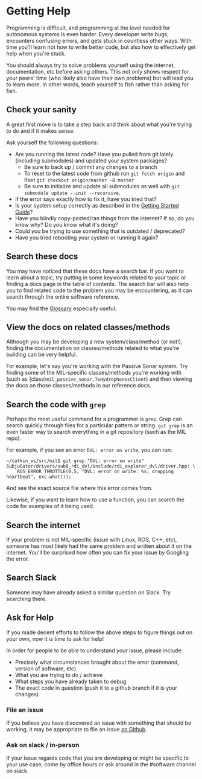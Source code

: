 # Getting Help
Programming is difficult, and programming at the level needed for autonomous systems
is even harder. Every developer write bugs, encounters confusing errors, and gets stuck
in countless other ways. With time you'll learn not how to write better code,
but also how to effectively get help when you're stuck.

You should always try to solve problems yourself using the internet, documentation,
etc before asking others. This not only shows respect for your peers' time (who likely
also have their own problems) but will lead you to learn more. In other words,
teach yourself to fish rather than asking for fish.

## Check your sanity
A great first move is to take a step back and think about what you're trying
to do and if it makes sense.

Ask yourself the following questions:

* Are you running the latest code? Have you pulled from git lately (including
submodules) and updated your system packages?
  * Be sure to back up / commit any changes to a branch
  * To reset to the latest code from github run `git fetch origin` and then
  `git checkout origin/master -B master`
  * Be sure to initialize and update all submodules as well with `git submodule update --init --recursive`.
* If the error says exactly how to fix it, have you tried that?
* Is your system setup correctly as described in the [Getting Started Guide](/software/getting_started)?
* Have you blindly copy-pasted/ran things from the internet? If so, do you know
why? Do you know what it's doing?
* Could you be trying to use something that is outdated / deprecated?
* Have you tried rebooting your system or running it again?

## Search these docs
You may have noticed that these docs have a search bar. If you want
to learn about a topic, try putting in some keywords related to your topic
or finding a docs page in the table of contents. The search bar will also help
you to find related code to the problem you may be encountering, as it can search
through the entire software reference.

You may find the [Glossary](/glossary) especially useful.

## View the docs on related classes/methods
Although you may be developing a new system/class/method (or not!), finding the
documentation on classes/methods related to what you're building can be very helpful.

For example, let's say you're working with the Passive Sonar system. Try finding some
of the MIL-specific classes/methods you're working with (such as {class}`mil_passive_sonar.TxHydrophonesClient`)
and then viewing the docs on those classes/methods in our reference docs.

## Search the code with `grep`
Perhaps the most useful command for a programmer is `grep`. Grep can search
quickly through files for a particular pattern or string. `git grep` is an
even faster way to search everything in a git repository (such as the MIL repo).

For example, if you see an error `DVL: error on write`, you can run:

    ~/catkin_ws/src/mil$ git grep "DVL: error on write"
    SubjuGator/drivers/sub8_rdi_dvl/include/rdi_explorer_dvl/driver.hpp: \
        ROS_ERROR_THROTTLE(0.5, "DVL: error on write: %s; dropping heartbeat", exc.what());

And see the exact source file where this error comes from.

Likewise, if you want to learn how to use a function, you can search the code
for examples of it being used.

## Search the internet
If your problem is not MIL-specific (issue with Linux, ROS, C++, etc),
someone has most likely had the same problem and written about it on the internet.
You'll be surprised how often you can fix your issue by Googling the error.

## Search Slack
Someone may have already asked a similar question on Slack. Try searching there.

## Ask for Help
If you made decent efforts to follow the above steps to figure things out on
your own, now it is time to ask for help!

In order for people to be able to understand your issue, please include:

* Precisely what circumstances brought about the error (command, version of software, etc)
* What you are trying to do / achieve
* What steps you have already taken to debug
* The exact code in question (push it to a github branch if it is your changes)

### File an issue
If you believe you have discovered an issue with something that should be working,
it may be appropriate to file an issue [on Github](https://github.com/uf-mil/mil/issues).

### Ask on slack / in-person
If your issue regards code that you are developing or might be specific
to your use case, come by office hours or ask around in the #software channel
on slack.
